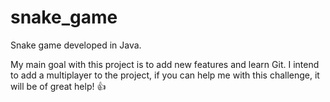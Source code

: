 # snake_game
Snake game developed in Java.

My main goal with this project is to add new features and learn Git.
I intend to add a multiplayer to the project, if you can help me with this challenge, it will be of great help! :+1:
